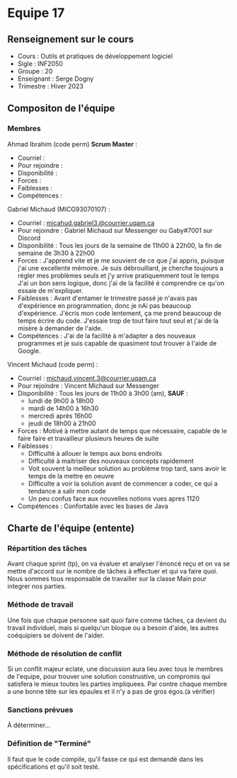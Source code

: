 # Equipe 17

## Renseignement sur le cours

- Cours      : Outils et pratiques de développement logiciel
- Sigle      : INF2050
- Groupe     : 20
- Enseignant : Serge Dogny
- Trimestre  : Hiver 2023




## Compositon de l'équipe

### Membres

Ahmad Ibrahim (code perm) **Scrum Master** :
- Courriel 	     :  
- Pour rejoindre : 
- Disponibilité  : 
- Forces 	     : 
- Faiblesses     : 
- Compétences    : 



Gabriel Michaud (MICG93070107) : 
- Courriel 	     : micahud.gabriel3.@courrier.uqam.ca 
- Pour rejoindre : Gabriel Michaud sur Messenger ou Gaby#7001 sur Discord
- Disponibilité  : Tous les jours de la semaine de 11h00 à 22h00, la fin de semaine de 3h30 à 22h00
- Forces 	     : J'apprend vite et je me souvient de ce que j'ai appris, puisque j'ai une excellente mémoire. 
	             Je suis débrouillard, je cherche toujours a régler mes problèmes seuls et j'y arrive pratiquemment tout le temps
	             J'ai un bon sens logique, donc j'ai de la facilité é comprendre ce qu'on essaie de m'expliquer.
- Faiblesses     : Avant d'entamer le trimestre passé je n'avais pas d'expérience en programmation, donc je nAi pas beaucoup d'expérience.
		       J'écris mon code lentement, ça me prend beaucoup de temps écrire du code.
		       J'essaie trop de tout faire tout seul et j'ai de la misère à demander de l'aide.
- Compétences    : J'ai de la facilité à m'adapter a des nouveaux programmes et je suis capable de quasiment tout trouver à l'aide de Google.



Vincent Michaud (code perm) :
- Courriel 	     : michaud.vincent.3@courrier.uqam.ca
- Pour rejoindre : Vincent Michaud sur Messenger
- Disponibilité  : Tous les jours de 11h00 à 3h00 (am), **SAUF** : 
  - lundi de 9h00 à 18h00
  - mardi de 14h00 à 16h30
  - mercredi après 16h00
  - jeudi de 18h00 à 21h00
- Forces 	     : Motivé à mettre autant de temps que nécessaire, capable de le faire
faire et travailleur plusieurs heures de suite
- Faiblesses     : 
  - Difficulté à allouer le temps aux bons endroits
  - Difficulté à maitriser des nouveaux concepts rapidement
  - Voit souvent la meilleur solution au problème trop tard, sans avoir le temps de la mettre en oeuvre
  - Difficulte a voir la solution avant de commencer a coder, ce qui a tendance a salir mon code
  - Un peu confus face aux nouvelles notions vues apres 1120
- Compétences    : Confortable avec les bases de Java

## Charte de l'équipe (entente) 

### Répartition des tâches

Avant chaque sprint (tp), on va évaluer et analyser l'énoncé reçu et on va se mettre d'accord sur le nombre de tâches à effectuer et qui va faire quoi.
Nous sommes tous responsable de travailler sur la classe Main pour integrer nos parties.

### Méthode de travail

Une fois que chaque personne sait quoi faire comme tâches, ça devient du travail individuel, mais si quelqu'un bloque ou a besoin d'aide, les autres coéquipiers se doivent de l'aider.

### Méthode de résolution de conflit

Si un conflit majeur eclate, une discussion aura lieu avec tous le membres de l'equipe, 
pour trouver une solution construstive, un compromis qui satisfera le mieux toutes les parties impliquees.
Par contre chaque membre a une bonne tête sur les épaules et il n'y a pas de gros égos.(à vérifier)

### Sanctions prévues

À déterminer...

### Définition de "Terminé" 

Il faut que le code compile, qu'il fasse ce qui est demandé dans les spécifications et qu'il soit testé.




